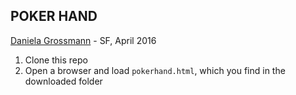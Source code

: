 ## POKER HAND
[Daniela Grossmann](https://www.linkedin.com/in/danielagrossmann) - SF, April 2016

1. Clone this repo
2. Open a browser and load `pokerhand.html`, which you find in the downloaded folder
